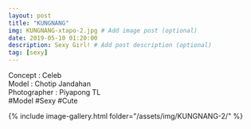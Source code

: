 ```yaml
---
layout: post
title: "KUNGNANG"
img: KUNGNANG-xtapo-2.jpg # Add image post (optional)
date: 2019-05-10 01:20:00
description: Sexy Girl! # Add post description (optional)
tag: [sexy]
---
```

Concept : Celeb  
Model : Chotip Jandahan  
Photographer : Piyapong TL  
#Model #Sexy #Cute

{% include image-gallery.html folder="/assets/img/KUNGNANG-2/" %}

